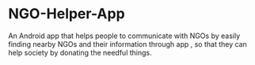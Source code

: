 # NGO-Helper-App
An Android app that helps people to communicate with NGOs by easily finding nearby NGOs and their information through app , so that they can help society by donating the needful things.

